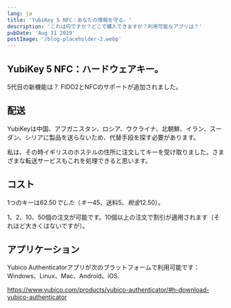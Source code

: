```yaml
---
lang: ja
title: 'YubiKey 5 NFC：あなたの情報を守る。'
description: 'これは何ですか？どこで購入できますか？利用可能なアプリは？'
pubDate: 'Aug 31 2019'
postImage: '/blog-placeholder-2.webp'
---
```


## YubiKey 5 NFC：ハードウェアキー。

5代目の新機能は？
FIDO2とNFCのサポートが追加されました。

## 配送

YubiKeyは中国、アフガニスタン、ロシア、ウクライナ、北朝鮮、イラン、スーダン、シリアに製品を送らないため、代替手段を探す必要があります。

私は、その時イギリスのホステルの住所に注文してキーを受け取りました。さまざまな転送サービスもこれを処理できると思います。

## コスト

1つのキーは$62.50でした（キー$45、送料$5、税金$12.50）。

1、2、10、50個の注文が可能です。10個以上の注文で割引が適用されます（それほど大きくはないですが）。

## アプリケーション

Yubico Authenticatorアプリが次のプラットフォームで利用可能です：Windows、Linux、Mac、Android、iOS.

https://www.yubico.com/products/yubico-authenticator/#h-download-yubico-authenticator
